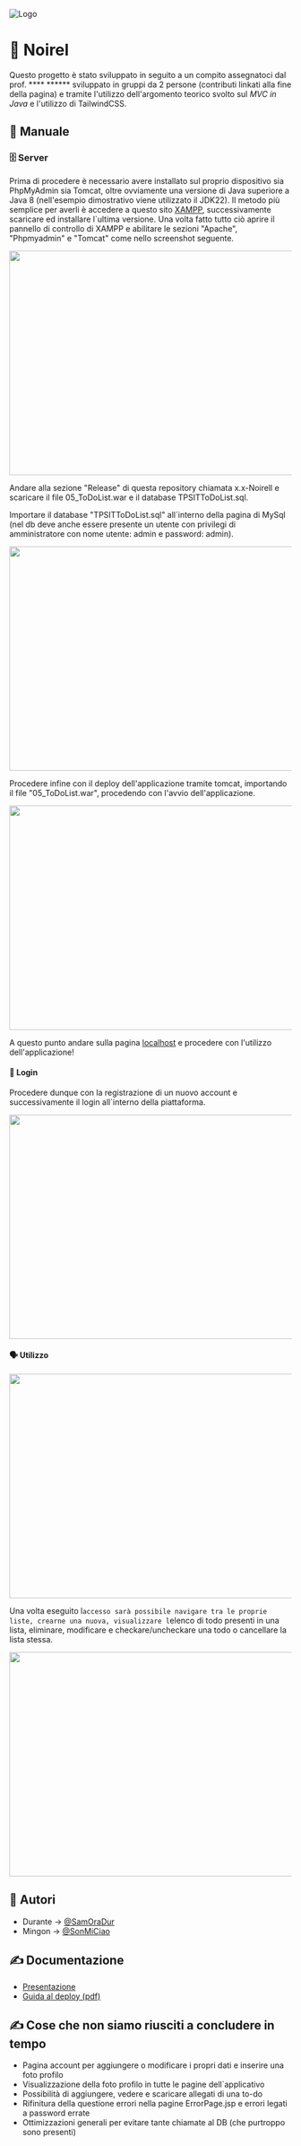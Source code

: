 
![Logo](#)

# 📝 Noirel

Questo progetto è stato sviluppato in seguito a un compito assegnatoci dal prof. **** ****** sviluppato in gruppi da 2 persone (contributi linkati alla fine della pagina) e tramite l'utilizzo dell'argomento teorico svolto sul *MVC in Java* e l'utilizzo di TailwindCSS.

## 📕 Manuale

### 🗄️ Server

Prima di procedere è necessario avere installato sul proprio dispositivo sia PhpMyAdmin sia Tomcat, oltre ovviamente una versione di Java superiore a Java 8 (nell'esempio dimostrativo viene utilizzato il JDK22). Il metodo più semplice per averli è accedere a questo sito [XAMPP](https://www.apachefriends.org/download.html), successivamente scaricare ed installare l`ultima versione. Una volta fatto tutto ciò aprire il pannello di controllo di XAMPP e abilitare le sezioni "Apache", "Phpmyadmin" e "Tomcat" come nello screenshot seguente.

<img src="https://github.com/SamOraDur/05_ToDoList/blob/main/doc/img/xampp.png" height="400" width="800">

Andare alla sezione "Release" di questa repository chiamata x.x-Noirell e scaricare il file 05_ToDoList.war e il database TPSITToDoList.sql.

Importare il database "TPSITToDoList.sql" all`interno della pagina di MySql (nel db deve anche essere presente un utente con privilegi di amministratore con nome utente: admin e password: admin).

<img src="#" height="400" width="800">

Procedere infine con il deploy dell'applicazione tramite tomcat, importando il file "05_ToDoList.war", procedendo con l'avvio dell'applicazione.

<img src="#" height="400" width="800">

A questo punto andare sulla pagina [localhost](http://localhost:8080/05_ToDoList) e procedere con l'utilizzo dell'applicazione!

#### 🔐 Login

Procedere dunque con la registrazione di un nuovo account e successivamente il login all`interno della piattaforma.

<img src="#" height="400" width="800">

#### 🗣️ Utilizzo

<img src="#" height="400" width="800">

Una volta eseguito l`accesso sarà possibile navigare tra le proprie liste, crearne una nuova, visualizzare l`elenco di todo presenti in una lista, eliminare, modificare e checkare/uncheckare una todo o cancellare la lista stessa.

<img src="#" height="400" width="800">

## 🧑 Autori

- Durante -> [@SamOraDur](https://www.github.com/SamOraDur)
- Mingon -> [@SonMiCiao](https://github.com/SonMiCiao)


## ✍️ Documentazione

- [Presentazione](#)
- [Guida al deploy (pdf) ](#)

## ✍️ Cose che non siamo riusciti a concludere in tempo

- Pagina account per aggiungere o modificare i propri dati e inserire una foto profilo
- Visualizzazione della foto profilo in tutte le pagine dell`applicativo
- Possibilità di aggiungere, vedere e scaricare allegati di una to-do
- Rifinitura della questione errori nella pagine ErrorPage.jsp e errori legati a password errate
- Ottimizzazioni generali per evitare tante chiamate al DB (che purtroppo sono presenti)
